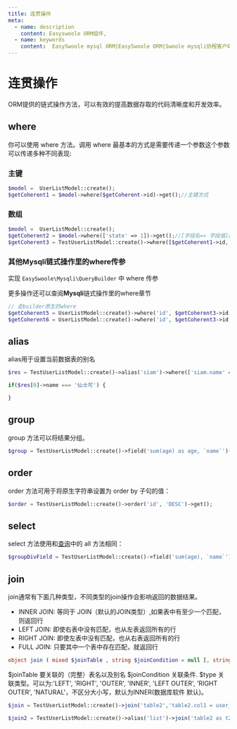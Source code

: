 ```yaml
---
title: 连贯操作
meta:
  - name: description
    content: Easyswoole ORM组件,
  - name: keywords
    content:  EasySwoole mysql ORM|EasySwoole ORM|Swoole mysqli协程客户端|swoole ORM|连贯操作
---
```



# 连贯操作

ORM提供的链式操作方法，可以有效的提高数据存取的代码清晰度和开发效率。

## where
你可以使用 where 方法。调用 where 最基本的方式是需要传递一个参数这个参数可以传递多种不同表现:

### 主键

```php
$model =  UserListModel::create();
$getCoherent1 = $model->where($getCoherent->id)->get();//主键方式
```

### 数组

```php
$model =  UserListModel::create();
$getCoherent2 = $model->where(['state' => 1])->get();//[字段名=> 字段值]数组方式
$getCoherent3 = TestUserListModel::create()->where([$getCoherent1->id, $getCoherent2->id])->all(); //多个主键方式
```

### 其他**Mysqli**链式操作里的where传参

实现 `EasySwoole\Mysqli\QueryBuilder` 中 where 传参

更多操作还可以查阅**Mysqli**链式操作里的where章节

```php
// 走builder原生的where
$getCoherent5 = UserListModel::create()->where('id', $getCoherent3->id, '=')->get();
$getCoherent6 = UserListModel::create()->where('id', $getCoherent3->id, '!=')->get();
```

## alias

alias用于设置当前数据表的别名

```php
$res = TestUserListModel::create()->alias('siam')->where(['siam.name' => '仙士可'])->all();

if($res[0]->name === '仙士可') {

}
```

## group

group 方法可以将结果分组。

```php
$group = TestUserListModel::create()->field('sum(age) as age, `name`')->group('name')->all(null);
```

## order

order 方法可用于将原生字符串设置为 order by 子句的值：

```php
$order = TestUserListModel::create()->order('id', 'DESC')->get();
```

## select

select 方法使用和[查询](/Components/Orm/query)中的 all 方法相同：

```php
$groupDivField = TestUserListModel::create()->field('sum(age), `name`')->group('name')->select();
```
## join

join通常有下面几种类型，不同类型的join操作会影响返回的数据结果。

- INNER JOIN: 等同于 JOIN（默认的JOIN类型）,如果表中有至少一个匹配，则返回行
- LEFT JOIN: 即使右表中没有匹配，也从左表返回所有的行
- RIGHT JOIN: 即使左表中没有匹配，也从右表返回所有的行
- FULL JOIN: 只要其中一个表中存在匹配，就返回行

```php
object join ( mixed $joinTable , string $joinCondition = null [, string $type = 'INNER'] )
```

$joinTable 要关联的（完整）表名以及别名
$joinCondition 关联条件.
$type 关联类型。可以为:'LEFT', 'RIGHT', 'OUTER', 'INNER', 'LEFT OUTER', 'RIGHT OUTER', 'NATURAL'，不区分大小写，默认为INNER(数据库软件 默认)。

```php
$join = TestUserListModel::create()->join('table2','table2.col1 = user_list.col2')->get();

$join2 = TestUserListModel::create()->alias('list')->join('table2 as t2','t2.col1 = list.col2')->get();
```